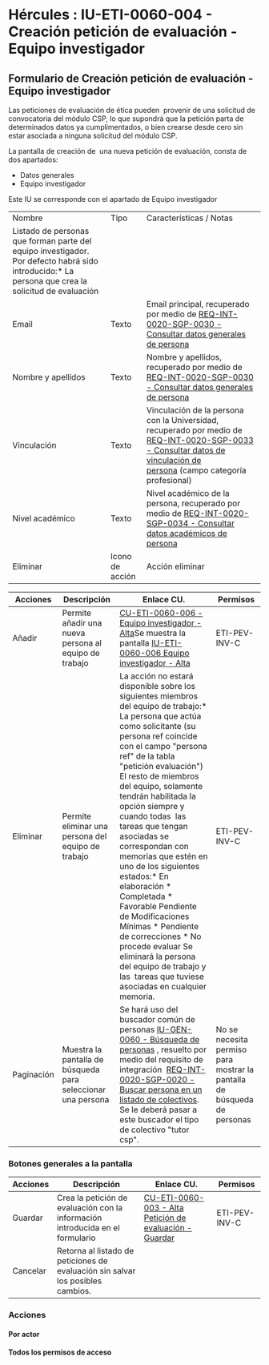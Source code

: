 # Hércules : IU\-ETI\-0060\-004 \- Creación petición de evaluación \- Equipo investigador



## Formulario de Creación petición de evaluación \- Equipo investigador

Las peticiones de evaluación de ética pueden  provenir de una solicitud de convocatoria del módulo CSP, lo que supondrá que la petición parta de determinados datos ya cumplimentados, o bien crearse desde cero sin estar asociada a ninguna solicitud del módulo CSP.

La pantalla de creación de  una nueva petición de evaluación, consta de dos apartados:

* Datos generales
* Equipo investigador

Este IU se corresponde con el apartado de Equipo investigador

  




|  | | |
| --- | --- | --- |
| Nombre | Tipo | Características / Notas |
| Listado de personas que forman parte del equipo investigador. Por defecto habrá sido introducido:* La persona que crea la solicitud de evaluación | | |
| Email | Texto | Email principal, recuperado por medio de [REQ\-INT\-0020\-SGP\-0030 \- Consultar datos generales de persona](/hercules/sgi-sistema-de-gestion-de-investigacion/requisitos-y-analisis-funcional/analisis-funcional-sgi-hercules/gen-aspectos-generales/int-requisitos-de-integracion/req-int-0020-sgp-integracion-con-sistema-de-gestion-de-personas/req-int-0020-sgp-0030-consultar-datos-generales-de-persona.md "/hercules/sgi-sistema-de-gestion-de-investigacion/requisitos-y-analisis-funcional/analisis-funcional-sgi-hercules/gen-aspectos-generales/int-requisitos-de-integracion/req-int-0020-sgp-integracion-con-sistema-de-gestion-de-personas/req-int-0020-sgp-0030-consultar-datos-generales-de-persona.md") |
| Nombre y apellidos | Texto | Nombre y apellidos, recuperado por medio de [REQ\-INT\-0020\-SGP\-0030 \- Consultar datos generales de persona](/hercules/sgi-sistema-de-gestion-de-investigacion/requisitos-y-analisis-funcional/analisis-funcional-sgi-hercules/gen-aspectos-generales/int-requisitos-de-integracion/req-int-0020-sgp-integracion-con-sistema-de-gestion-de-personas/req-int-0020-sgp-0030-consultar-datos-generales-de-persona.md "/hercules/sgi-sistema-de-gestion-de-investigacion/requisitos-y-analisis-funcional/analisis-funcional-sgi-hercules/gen-aspectos-generales/int-requisitos-de-integracion/req-int-0020-sgp-integracion-con-sistema-de-gestion-de-personas/req-int-0020-sgp-0030-consultar-datos-generales-de-persona.md") |
| Vinculación | Texto | Vinculación de la persona con la Universidad, recuperado por medio de [REQ\-INT\-0020\-SGP\-0033 \- Consultar datos de vinculación de persona](/hercules/sgi-sistema-de-gestion-de-investigacion/requisitos-y-analisis-funcional/analisis-funcional-sgi-hercules/gen-aspectos-generales/int-requisitos-de-integracion/req-int-0020-sgp-integracion-con-sistema-de-gestion-de-personas/req-int-0020-sgp-0033-consultar-datos-de-vinculacion-de-persona.md "/hercules/sgi-sistema-de-gestion-de-investigacion/requisitos-y-analisis-funcional/analisis-funcional-sgi-hercules/gen-aspectos-generales/int-requisitos-de-integracion/req-int-0020-sgp-integracion-con-sistema-de-gestion-de-personas/req-int-0020-sgp-0033-consultar-datos-de-vinculacion-de-persona.md") (campo categoría profesional) |
| Nivel académico | Texto | Nivel académico de la persona, recuperado por medio de [REQ\-INT\-0020\-SGP\-0034 \- Consultar datos académicos de persona](/hercules/sgi-sistema-de-gestion-de-investigacion/requisitos-y-analisis-funcional/analisis-funcional-sgi-hercules/gen-aspectos-generales/int-requisitos-de-integracion/req-int-0020-sgp-integracion-con-sistema-de-gestion-de-personas/req-int-0020-sgp-0034-consultar-datos-academicos-de-persona.md "/hercules/sgi-sistema-de-gestion-de-investigacion/requisitos-y-analisis-funcional/analisis-funcional-sgi-hercules/gen-aspectos-generales/int-requisitos-de-integracion/req-int-0020-sgp-integracion-con-sistema-de-gestion-de-personas/req-int-0020-sgp-0034-consultar-datos-academicos-de-persona.md") |
| Eliminar | Icono de acción | Acción eliminar |

  




| Acciones | Descripción | Enlace CU. | Permisos |
| --- | --- | --- | --- |
| Añadir | Permite añadir una nueva persona al equipo de trabajo | [CU\-ETI\-0060\-006 \- Equipo investigador \- Alta](/hercules/sgi-sistema-de-gestion-de-investigacion/requisitos-y-analisis-funcional/analisis-funcional-sgi-hercules/eti-modulo-de-etica/eti-casos-de-uso/cu-eti-0060-peticiones-de-evaluacion-investigador/cu-eti-0060-006-equipo-investigador-alta.md "/hercules/sgi-sistema-de-gestion-de-investigacion/requisitos-y-analisis-funcional/analisis-funcional-sgi-hercules/eti-modulo-de-etica/eti-casos-de-uso/cu-eti-0060-peticiones-de-evaluacion-investigador/cu-eti-0060-006-equipo-investigador-alta.md")Se muestra la pantalla [IU\-ETI\-0060\-006 Equipo investigador \- Alta](/hercules/sgi-sistema-de-gestion-de-investigacion/requisitos-y-analisis-funcional/analisis-funcional-sgi-hercules/eti-modulo-de-etica/eti-interfaz-de-usuario/iu-eti-0060-peticiones-de-evaluacion-investigador/iu-eti-0060-006-equipo-investigador-alta.md "/hercules/sgi-sistema-de-gestion-de-investigacion/requisitos-y-analisis-funcional/analisis-funcional-sgi-hercules/eti-modulo-de-etica/eti-interfaz-de-usuario/iu-eti-0060-peticiones-de-evaluacion-investigador/iu-eti-0060-006-equipo-investigador-alta.md") | ETI\-PEV\-INV\-C |
| Eliminar | Permite eliminar una persona del equipo de trabajo | La acción no estará disponible sobre los siguientes miembros del equipo de trabajo:* La persona que actúa como solicitante (su persona ref coincide con el campo "persona ref" de la tabla "petición evaluación")  El resto de miembros del equipo, solamente tendrán habilitada la opción siempre y cuando todas  las tareas que tengan asociadas se correspondan con memorias que estén en uno de los siguientes estados:* En elaboración * Completada * Favorable Pendiente de Modificaciones Mínimas * Pendiente de correcciones * No procede evaluar  Se eliminará la persona del equipo de trabajo y las  tareas que tuviese asociadas en cualquier memoria. | ETI\-PEV\-INV\-C |
| Paginación | Muestra la pantalla de búsqueda para seleccionar una persona | Se hará uso del buscador común de personas [IU\-GEN\-0060 \- Búsqueda de personas](/hercules/sgi-sistema-de-gestion-de-investigacion/requisitos-y-analisis-funcional/analisis-funcional-sgi-hercules/gen-aspectos-generales/sha-buscadores-y-listados-comunes/iu-gen-0060-busqueda-de-personas.md "/hercules/sgi-sistema-de-gestion-de-investigacion/requisitos-y-analisis-funcional/analisis-funcional-sgi-hercules/gen-aspectos-generales/sha-buscadores-y-listados-comunes/iu-gen-0060-busqueda-de-personas.md") , resuelto por medio del requisito de integración  [REQ\-INT\-0020\-SGP\-0020 \- Buscar persona en un listado de colectivos](/hercules/sgi-sistema-de-gestion-de-investigacion/requisitos-y-analisis-funcional/analisis-funcional-sgi-hercules/gen-aspectos-generales/int-requisitos-de-integracion/req-int-0020-sgp-integracion-con-sistema-de-gestion-de-personas/req-int-0020-sgp-0020-buscar-persona-en-un-listado-de-colectivos.md "/hercules/sgi-sistema-de-gestion-de-investigacion/requisitos-y-analisis-funcional/analisis-funcional-sgi-hercules/gen-aspectos-generales/int-requisitos-de-integracion/req-int-0020-sgp-integracion-con-sistema-de-gestion-de-personas/req-int-0020-sgp-0020-buscar-persona-en-un-listado-de-colectivos.md"). Se le deberá pasar a este buscador el tipo de colectivo "tutor csp". | No se necesita permiso para mostrar la pantalla de búsqueda de personas |

  


### Botones generales a la pantalla



| Acciones | Descripción | Enlace CU. | Permisos |
| --- | --- | --- | --- |
| Guardar | Crea la petición de evaluación con la información introducida en el formulario | [CU\-ETI\-0060\-003 \- Alta Petición de evaluación \- Guardar](/hercules/sgi-sistema-de-gestion-de-investigacion/requisitos-y-analisis-funcional/analisis-funcional-sgi-hercules/eti-modulo-de-etica/eti-casos-de-uso/cu-eti-0060-peticiones-de-evaluacion-investigador/cu-eti-0060-003-alta-peticion-de-evaluacion-guardar.md "/hercules/sgi-sistema-de-gestion-de-investigacion/requisitos-y-analisis-funcional/analisis-funcional-sgi-hercules/eti-modulo-de-etica/eti-casos-de-uso/cu-eti-0060-peticiones-de-evaluacion-investigador/cu-eti-0060-003-alta-peticion-de-evaluacion-guardar.md") | ETI\-PEV\-INV\-C |
| Cancelar | Retorna al listado de peticiones de evaluación sin salvar los posibles cambios. |  |  |

  


### Acciones

#### Por actor

#### Todos los permisos de acceso




